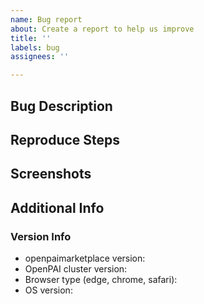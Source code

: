 ```yaml
---
name: Bug report
about: Create a report to help us improve
title: ''
labels: bug
assignees: ''

---
```


## Bug Description

## Reproduce Steps

## Screenshots

## Additional Info
### Version Info
- openpaimarketplace version:
- OpenPAI cluster version:
- Browser type (edge, chrome, safari):
- OS version:
